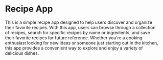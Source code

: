 # Recipe App

This is a simple recipe app designed to help users discover and organize their favorite recipes. With this app, users can browse through a collection of recipes, search for specific recipes by name or ingredients, and save their favorite recipes for future reference. Whether you're a cooking enthusiast looking for new ideas or someone just starting out in the kitchen, this app provides a convenient way to explore and enjoy a variety of delicious dishes.
